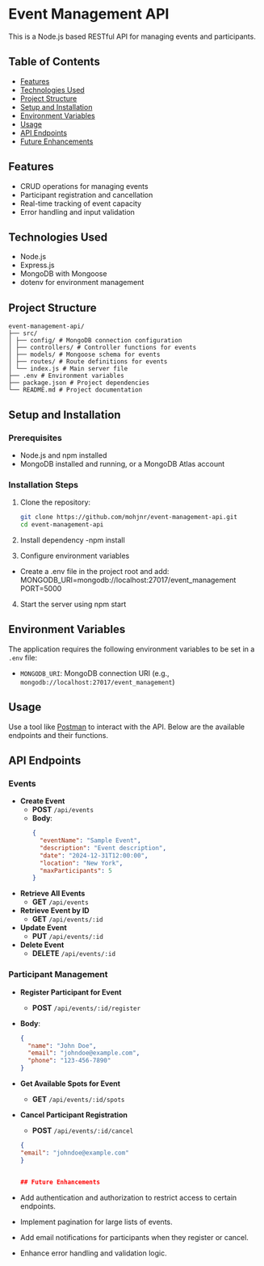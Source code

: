 # Event Management API

This is a Node.js based RESTful API for managing events and participants.

## Table of Contents

- [Features](#features)
- [Technologies Used](#technologies-used)
- [Project Structure](#project-structure)
- [Setup and Installation](#setup-and-installation)
- [Environment Variables](#environment-variables)
- [Usage](#usage)
- [API Endpoints](#api-endpoints)
- [Future Enhancements](#future-enhancements)

## Features

- CRUD operations for managing events
- Participant registration and cancellation
- Real-time tracking of event capacity
- Error handling and input validation

## Technologies Used

- Node.js
- Express.js
- MongoDB with Mongoose
- dotenv for environment management

## Project Structure

```
event-management-api/
├── src/
│ ├── config/ # MongoDB connection configuration
│ ├── controllers/ # Controller functions for events
│ ├── models/ # Mongoose schema for events
│ ├── routes/ # Route definitions for events
│ └── index.js # Main server file
├── .env # Environment variables
├── package.json # Project dependencies
└── README.md # Project documentation
```

## Setup and Installation

### Prerequisites

- Node.js and npm installed
- MongoDB installed and running, or a MongoDB Atlas account

### Installation Steps

1. Clone the repository:

   ```bash
   git clone https://github.com/mohjnr/event-management-api.git
   cd event-management-api

   ```

2. Install dependency
   -npm install

3. Configure environment variables

- Create a .env file in the project root and add:
  MONGODB_URI=mongodb://localhost:27017/event_management
  PORT=5000

4. Start the server using npm start

## Environment Variables

The application requires the following environment variables to be set in a `.env` file:

- `MONGODB_URI`: MongoDB connection URI (e.g., `mongodb://localhost:27017/event_management`)

## Usage

Use a tool like [Postman](https://www.postman.com/) to interact with the API. Below are the available endpoints and their functions.

## API Endpoints

### Events

- **Create Event**
  - **POST** `/api/events`
  - **Body**:
    ```json
    {
      "eventName": "Sample Event",
      "description": "Event description",
      "date": "2024-12-31T12:00:00",
      "location": "New York",
      "maxParticipants": 5
    }
    ```
- **Retrieve All Events**
  - **GET** `/api/events`
- **Retrieve Event by ID**
  - **GET** `/api/events/:id`
- **Update Event**
  - **PUT** `/api/events/:id`
- **Delete Event**
  - **DELETE** `/api/events/:id`

### Participant Management

- **Register Participant for Event**
  - **POST** `/api/events/:id/register`
- **Body**:
  ```json
  {
    "name": "John Doe",
    "email": "johndoe@example.com",
    "phone": "123-456-7890"
  }
  ```
- **Get Available Spots for Event**
  - **GET** `/api/events/:id/spots`
- **Cancel Participant Registration**

  - **POST** `/api/events/:id/cancel`

  ```json
  {
  "email": "johndoe@example.com"
  }


  ## Future Enhancements

  ```

- Add authentication and authorization to restrict access to certain endpoints.
- Implement pagination for large lists of events.
- Add email notifications for participants when they register or cancel.
- Enhance error handling and validation logic.

